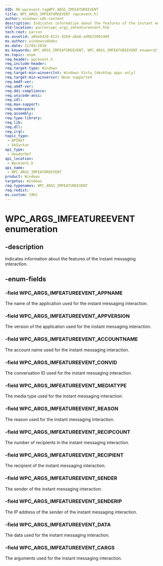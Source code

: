 ```yaml
---
UID: NE:wpcevent.tagWPC_ARGS_IMFEATUREEVENT
title: WPC_ARGS_IMFEATUREEVENT (wpcevent.h)
author: windows-sdk-content
description: Indicates information about the features of the instant messaging interaction.
old-location: parcon\wpc_args_imfeatureevent.htm
tech.root: parcon
ms.assetid: a8beb420-8221-42b9-a0a8-ad9625091409
ms.author: windowssdkdev
ms.date: 12/05/2018
ms.keywords: WPC_ARGS_IMFEATUREEVENT, WPC_ARGS_IMFEATUREEVENT enumeration, WPC_ARGS_IMFEATUREEVENT_ACCOUNTNAME, WPC_ARGS_IMFEATUREEVENT_APPNAME, WPC_ARGS_IMFEATUREEVENT_APPVERSION, WPC_ARGS_IMFEATUREEVENT_CARGS, WPC_ARGS_IMFEATUREEVENT_CONVID, WPC_ARGS_IMFEATUREEVENT_DATA, WPC_ARGS_IMFEATUREEVENT_MEDIATYPE, WPC_ARGS_IMFEATUREEVENT_REASON, WPC_ARGS_IMFEATUREEVENT_RECIPCOUNT, WPC_ARGS_IMFEATUREEVENT_RECIPIENT, WPC_ARGS_IMFEATUREEVENT_SENDER, WPC_ARGS_IMFEATUREEVENT_SENDERIP, parcon.wpc_args_imfeatureevent, wpcevent/WPC_ARGS_IMFEATUREEVENT, wpcevent/WPC_ARGS_IMFEATUREEVENT_ACCOUNTNAME, wpcevent/WPC_ARGS_IMFEATUREEVENT_APPNAME, wpcevent/WPC_ARGS_IMFEATUREEVENT_APPVERSION, wpcevent/WPC_ARGS_IMFEATUREEVENT_CARGS, wpcevent/WPC_ARGS_IMFEATUREEVENT_CONVID, wpcevent/WPC_ARGS_IMFEATUREEVENT_DATA, wpcevent/WPC_ARGS_IMFEATUREEVENT_MEDIATYPE, wpcevent/WPC_ARGS_IMFEATUREEVENT_REASON, wpcevent/WPC_ARGS_IMFEATUREEVENT_RECIPCOUNT, wpcevent/WPC_ARGS_IMFEATUREEVENT_RECIPIENT, wpcevent/WPC_ARGS_IMFEATUREEVENT_SENDER, wpcevent/WPC_ARGS_IMFEATUREEVENT_SENDERIP
ms.topic: enum
req.header: wpcevent.h
req.include-header: 
req.target-type: Windows
req.target-min-winverclnt: Windows Vista [desktop apps only]
req.target-min-winversvr: None supported
req.kmdf-ver: 
req.umdf-ver: 
req.ddi-compliance: 
req.unicode-ansi: 
req.idl: 
req.max-support: 
req.namespace: 
req.assembly: 
req.type-library: 
req.lib: 
req.dll: 
req.irql: 
topic_type:
 - APIRef
 - kbSyntax
api_type:
 - HeaderDef
api_location:
 - Wpcevent.h
api_name:
 - WPC_ARGS_IMFEATUREEVENT
product: Windows
targetos: Windows
req.typenames: WPC_ARGS_IMFEATUREEVENT
req.redist: 
ms.custom: 19H1
---
```


# WPC_ARGS_IMFEATUREEVENT enumeration


## -description


Indicates information about the features of the instant messaging interaction.


## -enum-fields




### -field WPC_ARGS_IMFEATUREEVENT_APPNAME

The name of the application used for the instant messaging interaction.


### -field WPC_ARGS_IMFEATUREEVENT_APPVERSION

The version of the application used for the instant messaging interaction.


### -field WPC_ARGS_IMFEATUREEVENT_ACCOUNTNAME

The account name used for the instant messaging interaction.


### -field WPC_ARGS_IMFEATUREEVENT_CONVID

The conversation ID used for the instant messaging interaction.


### -field WPC_ARGS_IMFEATUREEVENT_MEDIATYPE

The media type used for the instant messaging interaction.


### -field WPC_ARGS_IMFEATUREEVENT_REASON

The reason used for the instant messaging interaction.


### -field WPC_ARGS_IMFEATUREEVENT_RECIPCOUNT

The number of recipients in the instant messaging interaction.


### -field WPC_ARGS_IMFEATUREEVENT_RECIPIENT

The recipient of the instant messaging interaction.


### -field WPC_ARGS_IMFEATUREEVENT_SENDER

The sender of the instant messaging interaction.


### -field WPC_ARGS_IMFEATUREEVENT_SENDERIP

The IP address of the sender of the instant messaging interaction.


### -field WPC_ARGS_IMFEATUREEVENT_DATA

The data used for the instant messaging interaction.


### -field WPC_ARGS_IMFEATUREEVENT_CARGS

The arguments used for the instant messaging interaction.

